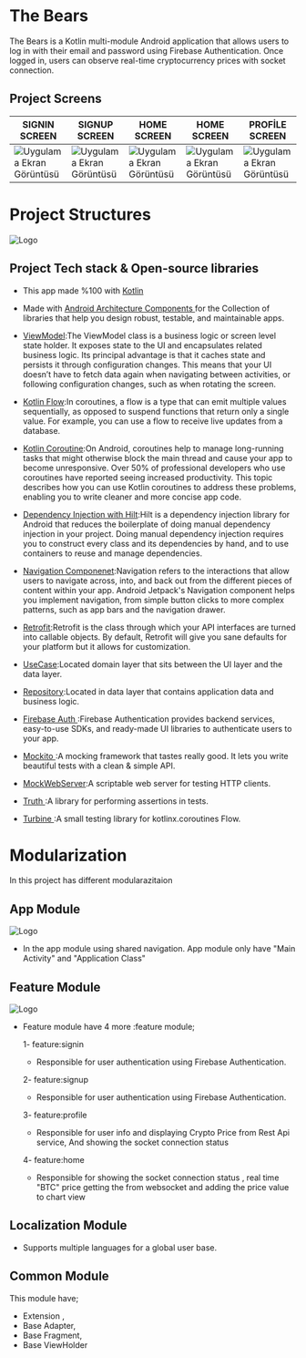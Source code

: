 # The Bears
The Bears is a Kotlin multi-module Android application that allows users to log in with their email and password using Firebase Authentication.
Once logged in, users can observe real-time cryptocurrency prices with socket connection.


## Project Screens
SIGNIN SCREEN | SIGNUP SCREEN |  HOME SCREEN |   HOME SCREEN |    PROFİLE SCREEN | 
--- | --- | --- | --- |  --- | 
![Uygulama Ekran Görüntüsü](https://i.hizliresim.com/51l2cik.png) |![Uygulama Ekran Görüntüsü](https://i.hizliresim.com/90kp9dj.png) |![Uygulama Ekran Görüntüsü](https://i.hizliresim.com/sfo71xi.png)|![Uygulama Ekran Görüntüsü](https://i.hizliresim.com/at60j8k.png)|![Uygulama Ekran Görüntüsü](https://i.hizliresim.com/bq1b5hm.png)


# Project Structures
![Logo](https://i.hizliresim.com/dzhznhz.jpg)

## Project Tech stack & Open-source libraries

- This app made %100 with  [Kotlin](https://developer.android.com/kotlin)

- Made with [Android Architecture Components ](https://developer.android.com/topic/architecture)for the Collection of libraries that help you design robust, testable, and maintainable apps.

- [ViewModel](https://developer.android.com/topic/libraries/architecture/viewmodel):The ViewModel class is a business logic or screen level state holder. It exposes state to the UI and encapsulates related business logic. Its principal advantage is that it caches state and persists it through configuration changes. This means that your UI doesn’t have to fetch data again when navigating between activities, or following configuration changes, such as when rotating the screen.

- [Kotlin Flow](https://developer.android.com/kotlin/flow):In coroutines, a flow is a type that can emit multiple values sequentially, as opposed to suspend functions that return only a single value. For example, you can use a flow to receive live updates from a database.

- [Kotlin Coroutine](https://developer.android.com/kotlin/coroutines):On Android, coroutines help to manage long-running tasks that might otherwise block the main thread and cause your app to become unresponsive. Over 50% of professional developers who use coroutines have reported seeing increased productivity. This topic describes how you can use Kotlin coroutines to address these problems, enabling you to write cleaner and more concise app code.

- [Dependency Injection with Hilt](https://developer.android.com/training/dependency-injection/hilt-android):Hilt is a dependency injection library for Android that reduces the boilerplate of doing manual dependency injection in your project. Doing manual dependency injection requires you to construct every class and its dependencies by hand, and to use containers to reuse and manage dependencies.

- [Navigation Componenet](https://developer.android.com/guide/navigation):Navigation refers to the interactions that allow users to navigate across, into, and back out from the different pieces of content within your app. Android Jetpack's Navigation component helps you implement navigation, from simple button clicks to more complex patterns, such as app bars and the navigation drawer.

- [Retrofit](https://square.github.io/retrofit/):Retrofit is the class through which your API interfaces are turned into callable objects. By default, Retrofit will give you sane defaults for your platform but it allows for customization.

- [UseCase](https://developer.android.com/topic/architecture/domain-layer):Located domain layer that sits between the UI layer and the data layer.

- [Repository](https://developer.android.com/topic/architecture/data-layer):Located in data layer that contains application data and business logic.

- [Firebase Auth ](https://firebase.google.com/docs/auth?hl=tr):Firebase Authentication provides backend services, easy-to-use SDKs, and ready-made UI libraries to authenticate users to your app.

- [Mockito ](https://site.mockito.org/):A mocking framework that tastes really good. It lets you write beautiful tests with a clean & simple API.

- [MockWebServer](https://github.com/square/okhttp/tree/master/mockwebserver):A scriptable web server for testing HTTP clients.

- [Truth ](https://truth.dev/):A library for performing assertions in tests.

- [Turbine ](https://github.com/cashapp/turbine):A small testing library for kotlinx.coroutines Flow.

# Modularization 

In this project has different modularazitaion 

## App Module

![Logo](https://i.hizliresim.com/r7zmjz8.jpg)

- In the app module using shared navigation. App module only have "Main Activity" and "Application Class"


## Feature Module

![Logo](https://i.hizliresim.com/i6wtn66.jpg)

- Feature module have 4 more :feature module;
  
  1- feature:signin
  
  - Responsible for user authentication using Firebase Authentication.

  2- feature:signup
  
  - Responsible for user authentication using Firebase Authentication.

  3- feature:profile
  
  - Responsible for user info and displaying Crypto Price from Rest Api service, And showing the socket connection status
  
  4- feature:home

  - Responsible for showing the socket connection status , real time "BTC" price getting the from websocket and adding the price value to chart view
 
## Localization Module

- Supports multiple languages for a global user base.

  
## Common Module

  This module have;
-  Extension ,
-  Base Adapter,
-  Base Fragment,
-  Base ViewHolder







    


